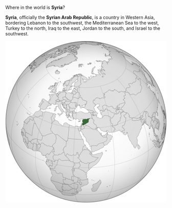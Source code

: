 Where in the world is **Syria**?
<!--question-->
**Syria**, officially the **Syrian Arab Republic**, is a country in Western Asia, bordering Lebanon to the southwest, the Mediterranean Sea to the west, Turkey to the north, Iraq to the east, Jordan to the south, and Israel to the southwest.

![Map of Syria](images/Syria_(orthographic_projection).svg)